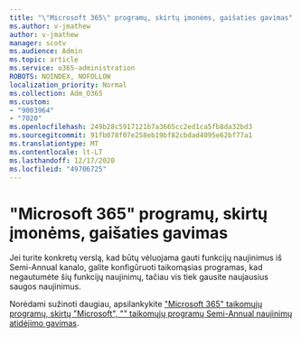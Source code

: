 ```yaml
---
title: "\"Microsoft 365\" programų, skirtų įmonėms, gaišaties gavimas"
ms.author: v-jmathew
author: v-jmathew
manager: scotv
ms.audience: Admin
ms.topic: article
ms.service: o365-administration
ROBOTS: NOINDEX, NOFOLLOW
localization_priority: Normal
ms.collection: Adm_O365
ms.custom:
- "9003964"
- "7020"
ms.openlocfilehash: 249b28c5917121b7a3665cc2ed1ca5fb8da32bd3
ms.sourcegitcommit: 91fb078f07e258eb19bf82cbdad4095e62bf77a1
ms.translationtype: MT
ms.contentlocale: lt-LT
ms.lasthandoff: 12/17/2020
ms.locfileid: "49706725"
---
```

# <a name="delay-receiving-updates-to-microsoft-365-apps-for-enterprise"></a>"Microsoft 365" programų, skirtų įmonėms, gaišaties gavimas

Jei turite konkretų verslą, kad būtų vėluojama gauti funkcijų naujinimus iš Semi-Annual kanalo, galite konfigūruoti taikomąsias programas, kad negautumėte šių funkcijų naujinimų, tačiau vis tiek gausite naujausius saugos naujinimus.

Norėdami sužinoti daugiau, apsilankykite ["Microsoft 365" taikomųjų programų, skirtų "Microsoft", "" taikomųjų programų Semi-Annual naujinimų atidėjimo gavimas](https://go.microsoft.com/fwlink/?linkid=2109533).
